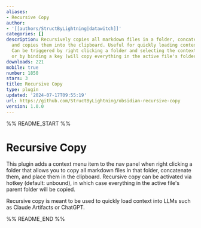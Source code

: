 ```yaml
---
aliases:
- Recursive Copy
author:
- '[[authors/StructByLightning|datawitch]]'
categories: []
description: Recursively copies all markdown files in a folder, concatenates them,
  and copies them into the clipboard. Useful for quickly loading context into AI.
  Can be triggered by right clicking a folder and selecting the context menu item,
  or by binding a key (will copy everything in the active file's folder).
downloads: 221
mobile: true
number: 1850
stars: 3
title: Recursive Copy
type: plugin
updated: '2024-07-17T09:55:19'
url: https://github.com/StructByLightning/obsidian-recursive-copy
version: 1.0.0
---
```


%% README_START %%

# Recursive Copy

This plugin adds a context menu item to the nav panel when right clicking a folder that allows you to copy all markdown files in that folder, concatenate them, and place them in the clipboard. Recursive copy can be activated via hotkey (default: unbound), in which case everything in the active file's parent folder will be copied.

Recursive copy is meant to be used to quickly load context into LLMs such as Claude Artifacts or ChatGPT.


%% README_END %%